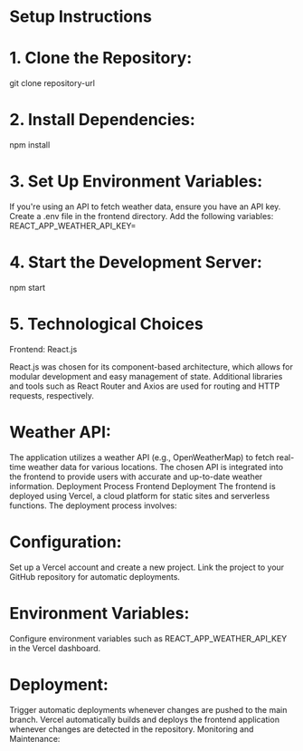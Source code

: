 # Setup Instructions

# 1. Clone the Repository:
git clone repository-url

# 2. Install Dependencies:

npm install

# 3. Set Up Environment Variables:
If you're using an API to fetch weather data, ensure you have an API key.
Create a .env file in the frontend directory.
Add the following variables:
REACT_APP_WEATHER_API_KEY=<your-weather-api-key>

# 4. Start the Development Server:
 npm start



# 5. Technological Choices

Frontend: React.js

React.js was chosen for its component-based architecture, which allows for modular development and easy management of state.
Additional libraries and tools such as React Router and Axios are used for routing and HTTP requests, respectively.


# Weather API:

The application utilizes a weather API (e.g., OpenWeatherMap) to fetch real-time weather data for various locations.
The chosen API is integrated into the frontend to provide users with accurate and up-to-date weather information.
Deployment Process
Frontend Deployment
The frontend is deployed using Vercel, a cloud platform for static sites and serverless functions. The deployment process involves:

# Configuration:

Set up a Vercel account and create a new project.
Link the project to your GitHub repository for automatic deployments.


# Environment Variables:

Configure environment variables such as REACT_APP_WEATHER_API_KEY in the Vercel dashboard.


# Deployment:

Trigger automatic deployments whenever changes are pushed to the main branch.
Vercel automatically builds and deploys the frontend application whenever changes are detected in the repository.
Monitoring and Maintenance:
